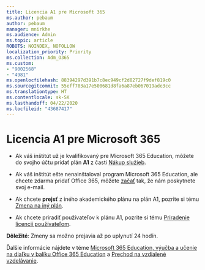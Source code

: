 ```yaml
---
title: Licencia A1 pre Microsoft 365
ms.author: pebaum
author: pebaum
manager: mnirkhe
ms.audience: Admin
ms.topic: article
ROBOTS: NOINDEX, NOFOLLOW
localization_priority: Priority
ms.collection: Adm_O365
ms.custom:
- "9002568"
- "4981"
ms.openlocfilehash: 88394297d391b7c8ec949cf2d82727f9def819c0
ms.sourcegitcommit: 55eff703a17e500681d8fa6a87eb067019ade3cc
ms.translationtype: HT
ms.contentlocale: sk-SK
ms.lasthandoff: 04/22/2020
ms.locfileid: "43687417"
---
```

# <a name="a1-license-for-microsoft-365"></a>Licencia A1 pre Microsoft 365


- Ak váš inštitút už je kvalifikovaný pre Microsoft 365 Education, môžete do svojho účtu pridať plán **A1** z časti [Nákup služieb](https://docs.microsoft.com/microsoft-365/commerce/buy-another-subscription?view=o365-worldwide#buy-another-subscription). 

- Ak váš inštitút ešte nenainštaloval program Microsoft 365 Education, ale chcete zdarma pridať Office 365, môžete [začať](https://www.microsoft.com/education/products/office) tak, že nám poskytnete svoj e-mail. 

- Ak chcete **prejsť** z iného akademického plánu na plán A1, pozrite si tému [Zmena na iný plán](https://docs.microsoft.com/microsoft-365/commerce/subscriptions/switch-plans-manually). 

- Ak chcete priradiť používateľov k plánu A1, pozrite si tému [Priradenie licencií používateľom](https://docs.microsoft.com/microsoft-365/admin/manage/assign-licenses-to-users). 

**Dôležité**: Zmeny sa možno prejavia až po uplynutí 24 hodín. 

Ďalšie informácie nájdete v téme [Microsoft 365 Education, výučba a učenie na diaľku v balíku Office 365 Education](https://support.office.com/article/remote-teaching-and-learning-in-office-365-education-f651ccae-7b65-478b-8366-51bb884025c4) a [Prechod na vzdialené vzdelávanie](https://www.microsoft.com/education/remote-learning). 
